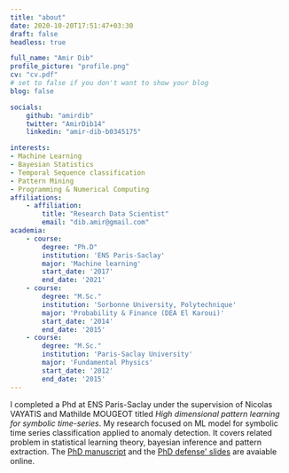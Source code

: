```yaml
---
title: "about"
date: 2020-10-20T17:51:47+03:30
draft: false
headless: true

full_name: "Amir Dib"
profile_picture: "profile.png"
cv: "cv.pdf"
# set to false if you don't want to show your blog
blog: false

socials:
    github: "amirdib"
    twitter: "AmirDib14"
    linkedin: "amir-dib-b0345175"

interests:
- Machine Learning
- Bayesian Statistics
- Temporal Sequence classification
- Pattern Mining
- Programming & Numerical Computing
affiliations:
    - affiliation:
        title: "Research Data Scientist"
        email: "dib.amir@gmail.com"
academia:
    - course:
        degree: "Ph.D"
        institution: 'ENS Paris-Saclay'
        major: 'Machine learning'
        start_date: '2017'
        end_date: '2021'
    - course:
        degree: "M.Sc."
        institution: 'Sorbonne University, Polytechnique'
        major: 'Probability & Finance (DEA El Karoui)'
        start_date: '2014'
        end_date: '2015'
    - course:
        degree: "M.Sc."
        institution: 'Paris-Saclay University'
        major: 'Fundamental Physics'
        start_date: '2012'
        end_date: '2015'
---
```

I completed a Phd at ENS Paris-Saclay under the supervision of Nicolas VAYATIS and Mathilde MOUGEOT titled _High dimensional pattern learning for symbolic time-series_. My research focused on ML model for symbolic time series classification applied to anomaly detection. It covers related problem in statistical learning theory, bayesian inference and pattern extraction. The [PhD manuscript](thesis_manuscript.pdf) and the [PhD defense' slides](phd_defense_slides.pdf) are avaiable online. 
